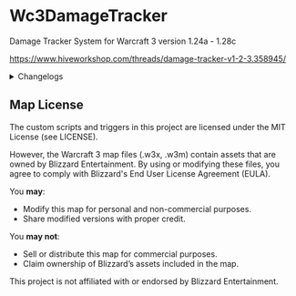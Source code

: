 # Wc3DamageTracker
Damage Tracker System for Warcraft 3 version 1.24a - 1.28c

https://www.hiveworkshop.com/threads/damage-tracker-v1-2-3.358945/

<details>
<summary>Changelogs</summary>
v1.2.3
Merged GetDamageTrackerData trigger into DamageTracker trigger
You can now run GetData (Trigger Variable) instead
Added functionality to get the Top Contributor when target dies (Overall/Phys/Spell)
Added functionality to get the contribution of Top Contributor when target dies (Overall/Phys/Spell)
Adjusted the examples

v1.2.2
Fixed minor bug (Total Player Damage tracked incorrect damage)
Reset the data after an event has passed
You can now get the list of all damage contributors through DTR_Sources (Unit Group)
Changed Overall/Phys/SpellDamagePercentage variable names into Overall/Phys/SpellContribution
Changed the Contribution variables into arrays and use unit's custom value as the index

v1.2.1
The system now also stores Total Damage Taken of each players

v1.2
Added Registration Mode to configure whether damage source and/or damage target need to be registered
Re-added Timed Cleanup
Some code adjustments

v1.1
Switched to Hashtable
Added GetDamageTrackerData Trigger
Removed Timed Cleanup
Now requires user to register unit first by using DTR_IsRegistered[Unit Custom Value]
System stores Total Damage Taken by a target
System stores Total Spell and Physical Damage dealt by players
Added more examples

v1.0
First Public Release
</details>

## Map License

The custom scripts and triggers in this project are licensed under the MIT License (see LICENSE).

However, the Warcraft 3 map files (.w3x, .w3m) contain assets that are owned by Blizzard Entertainment.
By using or modifying these files, you agree to comply with Blizzard's End User License Agreement (EULA).

You **may**:
- Modify this map for personal and non-commercial purposes.
- Share modified versions with proper credit.

You **may not**:
- Sell or distribute this map for commercial purposes.
- Claim ownership of Blizzard’s assets included in the map.

This project is not affiliated with or endorsed by Blizzard Entertainment.
